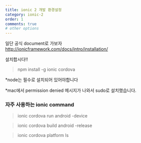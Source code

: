 ```yaml
---
title: ionic 2 개발 환경설정
category: ionic-2
order: 1
comments: true
# other options
---
```



일단 공식 document로 가보자
http://ionicframework.com/docs/intro/installation/

설치합시다!!
> npm install -g ionic cordova

*node는 필수로 설치되어 있어야합니다 

*mac에서 permission denied 메시지가 나와서 sudo로 설치했습니다.


### 자주 사용하는 ionic command

> ionic cordova run android -device

> ionic cordova build android -release

> ionic cordova platform ls